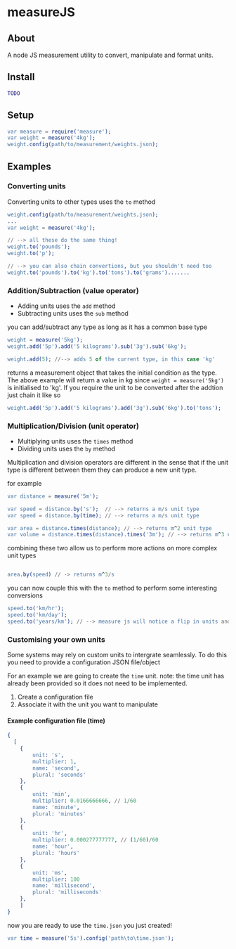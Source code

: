 measureJS
=========

## About
A node JS measurement utility to convert, manipulate and format units.

## Install
```erlang
TODO
```

## Setup
```erlang
var measure = require('measure');
var weight = measure('4kg');
weight.config(path/to/measurement/weights.json);
```
## Examples

### Converting units

Converting units to other types uses the `to` method

```erlang
weight.config(path/to/measurement/weights.json);
...
var weight = measure('4kg');

// --> all these do the same thing!
weight.to('pounds');
weight.to('p');

// --> you can also chain convertions, but you shouldn't need too
weight.to('pounds').to('kg').to('tons').to('grams').......
```

### Addition/Subtraction (value operator)

- Adding units uses the `add` method
- Subtracting units uses the `sub` method

you can add/subtract any type as long as it has a common base type

```erLang
weight = measure('5kg');
weight.add('5p').add('5 kilograms').sub('3g').sub('6kg');

weight.add(5); //--> adds 5 of the current type, in this case 'kg'
```

returns a measurement object that takes the initial condition as the type. The above example will return a value in kg since `weight = measure('5kg')` is initialised to 'kg'. If you require the unit to be converted after the addtion just chain it like so

```erLang
weight.add('5p').add('5 kilograms').add('3g').sub('6kg').to('tons');
```

### Multiplication/Division (unit operator)

- Multiplying units uses the `times` method
- Dividing units uses the `by` method

Multiplication and division operators are different in the sense that if the unit type is different between them they can produce a new unit type.

for example

```erLang
var distance = measure('5m');

var speed = distance.by('s');  // --> returns a m/s unit type
var speed = distance.by(time); // --> returns a m/s unit type 

var area = distance.times(distance); // --> returns m^2 unit type
var volume = distance.times(distance).times('3m'); // --> returns m^3 unit type;
```

combining these two allow us to perform more actions on more complex unit types

```erLang

area.by(speed) // -> returns m^3/s

```

you can now couple this with the `to` method to perform some interesting conversions

```erLang
speed.to('km/hr');
speed.to('km/day');
speed.to('years/km'); // --> measure js will notice a flip in units and handle an inversion
```

### Customising your own units

Some systems may rely on custom units to intergrate seamlessly. To do this you need to provide a configuration JSON file/object

For an example we are going to create the `time` unit. note: the time unit has already been provided so it does not need to be implemented. 

1. Create a configuration file
2. Associate it with the unit you want to manipulate

#### Example configuration file (time)
```erLang
{
  [
	{
		unit: 's',
		multiplier: 1,
		name: 'second',
		plural: 'seconds'
	},
	{
		unit: 'min',
		multiplier: 0.0166666666, // 1/60 
		name: 'minute',
		plural: 'minutes'
	},
	{
		unit: 'hr',
		multiplier: 0.000277777777, // (1/60)/60
		name: 'hour',
		plural: 'hours'
	},
	{
		unit: 'ms',
		multiplier: 100
		name: 'millisecond',
		plural: 'milliseconds'
	},
	]
}

```

now you are ready to use the `time.json` you just created!

```erLang
var time = measure('5s').config('path\to\time.json');
```


